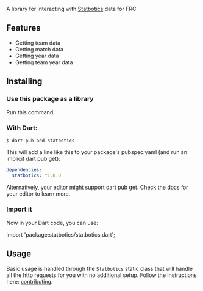A library for interacting with [Statbotics](https://www.statbotics.io/) data for FRC

## Features
- Getting team data
- Getting match data
- Getting year data
- Getting team year data
## Installing
### Use this package as a library
Run this command:

### With Dart:
`$ dart pub add statbotics`

This will add a line like this to your package's pubspec.yaml (and run an implicit dart pub get):
```yml
dependencies:
  statbotics: ^1.0.0
```

Alternatively, your editor might support dart pub get. Check the docs for your editor to learn more.

### Import it
Now in your Dart code, you can use:

import 'package:statbotics/statbotics.dart';

## Usage
Basic usage is handled through the `Statbotics` static class that will handle all the http requests for you with no additional setup.
Follow the instructions here: [contributing](CONTRIBUTING.md).
